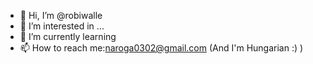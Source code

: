 - 👋 Hi, I’m @robiwalle
- 👀 I’m interested in ...
- 🌱 I’m currently learning
- 📫 How to reach me:naroga0302@gmail.com
(And I'm Hungarian :) )
<!---
robiwalle/robiwalle is a ✨ special ✨ repository because its `README.md` (this file) appears on your GitHub profile.
You can click the Preview link to take a look at your changes.
--->
